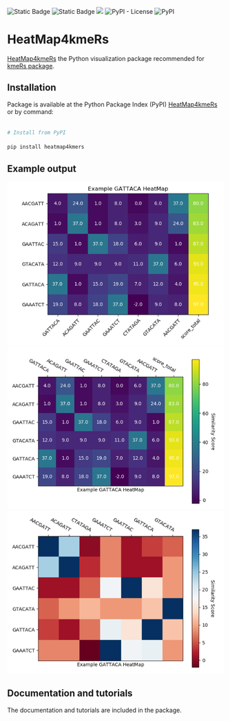 ![Static Badge](https://img.shields.io/badge/A-brightgreen?style=flat&logo=Codacy&label=code%20quality)  ![Static Badge](https://img.shields.io/badge/100%25-brightgreen?style=flat&logo=Codacy&label=coverage)  ![](https://img.shields.io/badge/build-passing-brightgreen?style=flat&label=circleci) ![PyPI - License](https://img.shields.io/pypi/l/heatmap4kmers.svg?color=green) ![PyPI](https://img.shields.io/pypi/v/heatmap4kmers.svg?color=green)

# HeatMap4kmeRs

[HeatMap4kmeRs](https://pypi.org/project/heatmap4kmers/) the Python visualization package recommended for [kmeRs package](https://github.com/urniaz/kmeRs). 

## Installation

Package is  available at the Python Package Index (PyPI) [HeatMap4kmeRs](https://pypi.org/project/heatmap4kmers/) or by command:

```python

# Install from PyPI 

pip install heatmap4kmers

```

## Example output

![Figure_1.png](Examples/Figure_1.png)
![Figure_2.png](Examples/Figure_2.png)
![Figure_3.png](Examples/Figure_3.png)


## Documentation and tutorials 

The documentation and tutorials are included in the package.
